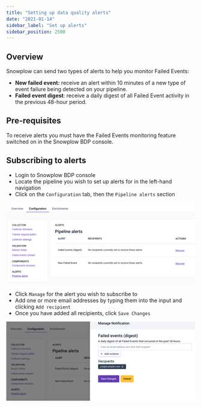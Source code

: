 ```yaml
---
title: "Setting up data quality alerts"
date: "2021-01-14"
sidebar_label: "Set up alerts"
sidebar_position: 2500
---
```


## Overview

Snowplow can send two types of alerts to help you monitor Failed Events:

- **New failed event:** receive an alert within 10 minutes of a new type of event failure being detected on your pipeline.
- **Failed event digest**: receive a daily digest of all Failed Event activity in the previous 48-hour period.

## Pre-requisites

To receive alerts you must have the Failed Events monitoring feature switched on in the Snowplow BDP console.

## Subscribing to alerts

- Login to Snowplow BDP console
- Locate the pipeline you wish to set up alerts for in the left-hand navigation
- Click on the `Configuration` tab, then the `Pipeline alerts` section

![](images/image.png)

- Click `Manage` for the alert you wish to subscribe to
- Add one or more email addresses by typing them into the input and clicking `Add recipient`
- Once you have added all recipients, click `Save Changes`

![](images/image-1.png)
